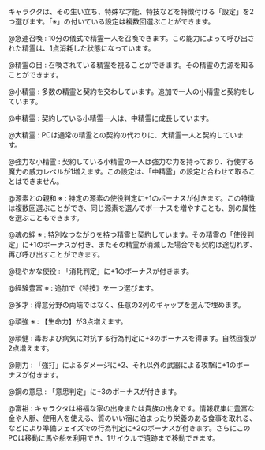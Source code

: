 キャラクタは、その生い立ち、特殊な才能、特技などを特徴付ける「設定」を2つ選びます。「※」の付いている設定は複数回選ぶことができます。

@急速召喚 : 10分の儀式で精霊一人を召喚できます。この能力によって呼び出された精霊は、1点消耗した状態になっています。

@精霊の目 : 召喚されている精霊を視ることができます。その精霊の力源を知ることができます。

@小精霊 : 多数の精霊と契約を交わしています。追加で一人の小精霊と契約をしています。

@中精霊 : 契約している小精霊一人は、中精霊に成長しています。

@大精霊 : PCは通常の精霊との契約の代わりに、大精霊一人と契約しています。

@強力な小精霊 : 契約している小精霊の一人は強力な力を持っており、行使する魔力の威力レベルが1増えます。この設定は、「中精霊」の設定と合わせて取ることはできません。

@源素との親和 ※ : 特定の源素の使役判定に+1のボーナスが付きます。この特徴は複数回選ぶことができ、同じ源素を選んでボーナスを増やすことも、別の属性を選ぶこともできます。

@魂の絆 ※ : 特別なつながりを持つ精霊と契約しています。その精霊の「使役判定」に+1のボーナスが付き、またその精霊が消滅した場合でも契約は途切れず、再び呼び出すことができます。

@穏やかな使役 : 「消耗判定」に+1のボーナスが付きます。

@経験豊富 ※ : 追加で《特技》を一つ選びます。

@多才 : 得意分野の両端ではなく、任意の2列のギャップを選んで埋めます。

@頑強 ※ : 【生命力】が3点増えます。

@頑健 : 毒および病気に対抗する行為判定に+3のボーナスを得ます。自然回復が2点増えます。

@剛力 : 「強打」によるダメージに+2、それ以外の武器による攻撃に+1のボーナスが付きます。

@鋼の意思 : 「意思判定」に+3のボーナスが付きます。

@富裕 : キャラクタは裕福な家の出身または貴族の出身です。情報収集に豊富な金や人脈、使用人を使える、質のいい宿に泊まったり栄養のある食事を取れる、などにより準備フェイズでの行為判定に+2のボーナスが付きます。さらにこのPCは移動に馬や船を利用でき、1サイクルで遺跡まで移動できます。
